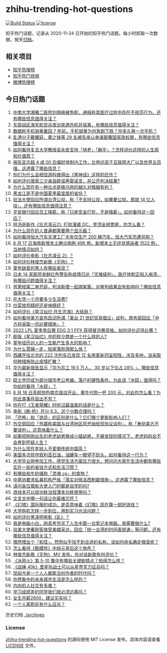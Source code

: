 # zhihu-trending-hot-questions

[![Build Status](https://github.com/justjavac/zhihu-trending-hot-questions/workflows/ci/badge.svg?branch=master)](https://github.com/justjavac/zhihu-trending-hot-questions/actions)
[![license](https://img.shields.io/github/license/justjavac/zhihu-trending-hot-questions)](https://github.com/justjavac/zhihu-trending-hot-questions/blob/master/LICENSE)

知乎热门话题，记录从 2020-11-24 日开始的知乎热门话题。每小时抓取一次数据，按天[归档](./archives)。

## 相关项目

- [知乎热搜榜](https://github.com/justjavac/zhihu-trending-top-search)
- [知乎热门视频](https://github.com/justjavac/zhihu-trending-hot-video)
- [微博热搜榜](https://github.com/justjavac/weibo-trending-hot-search)

## 今日热门话题

<!-- BEGIN -->
<!-- 最后更新时间 Fri Aug 19 2022 03:19:38 GMT+0800 (China Standard Time) -->

1. [中南大学湘雅二医院刘翔峰被免职，通报称其医疗过程中存在不规范行为。还有哪些信息值得关注？](https://www.zhihu.com/question/548945879)
1. [东部战区海军航空兵夜训突遇外机并驱离，有哪些信息值得关注？](https://www.zhihu.com/question/548967972)
1. [数据称手机销量重回 7 年前，手机销量为何急剧下跌？你多久换一次手机？](https://www.zhihu.com/question/548756994)
1. [乱港分子戴耀庭、黄之锋等 29 名被告承认串谋颠覆国家政权罪，有哪些信息值得关注？](https://www.zhihu.com/question/548925600)
1. [如何看待复旦大学教授梁永安支持「啃老」「躺平」？怎样评价这样的人生观和价值观？](https://www.zhihu.com/question/548956438)
1. [报告显示超 4 成 00 后偏好体制内工作，比例远高于互联网大厂以及世界五百强，这透露了哪些信息？](https://www.zhihu.com/question/548918897)
1. [你们为什么会相信游科做得出《黑神话》这样的巨作？](https://www.zhihu.com/question/541052897)
1. [如何评价唐家三少亲自辟谣再娶谣言，并公开判决结果?](https://www.zhihu.com/question/548982652)
1. [为什么现在有一种论点是俄乌拖的越久对俄越有利？](https://www.zhihu.com/question/540324127)
1. [黑龙江是不是中国夏季最宜居的省份？](https://www.zhihu.com/question/544554830)
1. [驻法大使回应所谓台湾公投，称「不支持公投，如果要公投，那就 14 亿人投」，还有哪些信息值得注意？](https://www.zhihu.com/question/548928479)
1. [平安银行回应员工降薪，称「只是奖金打折，不是降薪」，如何看待这一回应？](https://www.zhihu.com/question/548966146)
1. [阿汤哥新作《壮志凌云2》打败漫威 DC，登顶全球票房，你怎么看？](https://www.zhihu.com/question/544447395)
1. [为什么现在的人普遍都需要两个显示器？](https://www.zhihu.com/question/546347799)
1. [如何看待恒大汽车天津工厂半年仅生产 200 辆汽车，恒大汽车恐遭并购？](https://www.zhihu.com/question/548847209)
1. [8 月 17 日海南新增本土确诊病例 496 例，新增本土无症状感染者 1522 例，当地情况如何？](https://www.zhihu.com/question/548890668)
1. [如何评价电影《壮志凌云 2》？](https://www.zhihu.com/question/480904319)
1. [如何评价林俊杰新歌《无拘》？](https://www.zhihu.com/question/549019934)
1. [童年缺爱的男人有哪些表现？](https://www.zhihu.com/question/322445636)
1. [日本 14 家医院发鲜红色警告称疫情已达「灾难级别」，医疗体制正陷入崩溃，有哪些问题值得关注？](https://www.zhihu.com/question/548919334)
1. [劳荣枝案二审开庭，判决新增一起绑架案，对审判结果会有影响吗？哪些信息值得关注？](https://www.zhihu.com/question/548760285)
1. [在大学一个月要多少生活费?](https://www.zhihu.com/question/548736991)
1. [炒菜放鸡精好还是味精好？](https://www.zhihu.com/question/299483963)
1. [如何评价《星汉灿烂·月生沧海》大结局？](https://www.zhihu.com/question/548986807)
1. [如何看待美方宣布启动所谓「美台 21 世纪贸易倡议」谈判，商务部回应「中方将采取一切必要措施」？](https://www.zhihu.com/question/548948968)
1. [2022 LPL 夏季季后赛 EDG 3:1 FPX 获得冒泡赛资格，如何评价这场比赛？](https://www.zhihu.com/question/548954012)
1. [剧版《星汉灿烂》中的程少商是一个什么样的人?](https://www.zhihu.com/question/545036585)
1. [童年经历对人的一生能产生多大的影响？](https://www.zhihu.com/question/548083852)
1. [为什么雪姨一走，陆家落败得那么快？](https://www.zhihu.com/question/546937984)
1. [西藏开往北京的 Z22 次列车已发现 12 名旅客新冠呈阳性，涉及多地，该采取何种措施防止疫情扩散？](https://www.zhihu.com/question/548922624)
1. [华为最新报告显示「华为员工 19.5 万人， 30 岁以下仅占 28% 」，哪些信息值得关注？](https://www.zhihu.com/question/548914225)
1. [硕士学历成为部分城市考公考编、落户的硬性条件，为此读「水硕」值得吗？你如何看待「水硕」？](https://www.zhihu.com/question/548606059)
1. [8 月 18 日茶颜悦色南京首店开业，黄牛代购一杯 200 元，对此你怎么看？为何此类事件层出不穷？](https://www.zhihu.com/question/548839068)
1. [你在打《王者荣耀》时听过最温柔的话是什么？](https://www.zhihu.com/question/473782243)
1. [电影《断·桥》开分 6.3，这个分数合理吗？](https://www.zhihu.com/question/548465145)
1. [「恐怖」和「诡异」的区别是什么？它们哪个更能影响人们？](https://www.zhihu.com/question/548900968)
1. [外交部回应「外媒称美国与台湾地区将开始经贸协议谈判」，称「奉劝美方不要误判」，这意味着什么？](https://www.zhihu.com/question/548959388)
1. [如果把刚刚出生的老虎幼崽换成小猫幼崽，不被发现的情况下，老虎妈妈会不会养到怀疑人生？](https://www.zhihu.com/question/298866317)
1. [为什么现在年轻人不爱喝传统中国茶？](https://www.zhihu.com/question/542890230)
1. [美国多次掠夺叙利亚石油，油罐车一眼望不到头，如何看待这一行为？](https://www.zhihu.com/question/548919532)
1. [大学毕业刚参加工作，感觉生活方面压力很大，想问问大家在生活中都有哪些实在一些的省钱方式和生活习惯？](https://www.zhihu.com/question/548816159)
1. [有哪些和牛奶堪称「灵魂 cp」的食物？](https://www.zhihu.com/question/548144404)
1. [中基协要求私募机构严格「落实对佩洛西制裁措施」，这透露了哪些信息？](https://www.zhihu.com/question/548914839)
1. [请问各位摄影大佬入门时都是自学的吗?](https://www.zhihu.com/question/526454480)
1. [游戏本可以锁功耗当轻薄本功耗使用吗？](https://www.zhihu.com/question/548541860)
1. [文言文中哪一句话让你最难忘怀？](https://www.zhihu.com/question/547792518)
1. [《幻塔》国际服的成功，是否意味着《幻塔》现在算一部好游戏？](https://www.zhihu.com/question/548560767)
1. [大学购机怎样一步到位，用到实习也没问题？](https://www.zhihu.com/question/548796444)
1. [如何评价黑泽明电影《乱》？](https://www.zhihu.com/question/23236765)
1. [我是电脑小白，刚高考完买了人生中第一台笔记本电脑，我需要做什么?](https://www.zhihu.com/question/537680647)
1. [驻美大使秦刚答接受美媒采访，回应「统一台湾的时间表提速」等问题，还有哪些信息值得关注？](https://www.zhihu.com/question/548891489)
1. [偶然摸出个「和弦」，然而似乎找不到合适的名称，该如何命名确定根音呢？](https://www.zhihu.com/question/547357656)
1. [怎么看待《甄嬛传》中纯元皇后这个角色？](https://www.zhihu.com/question/36220302)
1. [林俊杰新歌《无拘》 MV 发布，你对该新歌有何评价？](https://www.zhihu.com/question/548553624)
1. [《冰雨火》第 5-10 集中有哪些关键剧情点？拍得怎么样？](https://www.zhihu.com/question/548137213)
1. [《战锤 40k》里星际战士可以从星界军力征兵吗？](https://www.zhihu.com/question/439575163)
1. [现如今是一个人人都能当创作者的时代吗？](https://www.zhihu.com/question/548958211)
1. [你想象中的未来城市生活是怎么样的？](https://www.zhihu.com/question/548809258)
1. [内向的人社交有多难？](https://www.zhihu.com/question/548814010)
1. [学习成绩差的同学我们就必须远离吗？](https://www.zhihu.com/question/548700768)
1. [女生月薪2800，建议买车吗？](https://www.zhihu.com/question/548644180)
1. [一个人离职前有什么征兆？](https://www.zhihu.com/question/486792072)

<!-- END -->

历史归档 [./archives](./archives)

### License

[zhihu-trending-hot-questions](https://github.com/justjavac/zhihu-trending-hot-questions)
的源码使用 MIT License 发布。具体内容请查看 [LICENSE](./LICENSE) 文件。
